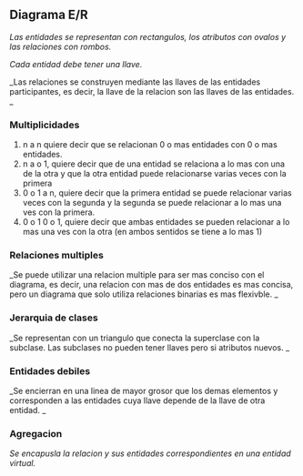 ## Diagrama E/R

_Las entidades se representan con rectangulos, los atributos con ovalos y las relaciones con rombos._

_Cada entidad debe tener una llave._

_Las relaciones se construyen mediante las llaves de las entidades participantes, es decir, la llave de la relacion son las llaves de las entidades. _

### Multiplicidades

1. n a n quiere decir que se relacionan 0 o mas entidades con 0 o mas entidades.
2. n a  o 1, quiere decir que de una entidad se relaciona a lo mas con una de la otra y que la otra entidad puede relacionarse varias veces con la primera
3. 0 o 1 a n, quiere decir que la primera entidad se puede relacionar varias veces con la segunda y la segunda se puede relacionar a lo mas una ves con la primera.
4. 0 o 1 0 o 1, quiere decir que ambas entidades se pueden relacionar a lo mas una ves con la otra (en ambos sentidos se tiene a lo mas 1)

### Relaciones multiples

_Se puede utilizar una relacion multiple para ser mas conciso con el diagrama, es decir, una relacion con mas de dos entidades es mas concisa, pero un diagrama que solo utiliza relaciones binarias es mas flexivble. _

### Jerarquia de clases

_Se representan con un triangulo que conecta la superclase con la subclase. Las subclases no pueden tener llaves pero si atributos nuevos. _

### Entidades debiles

_Se encierran en una linea de mayor grosor que los demas elementos y corresponden a las entidades cuya llave depende de la llave de otra entidad. _

### Agregacion

_Se encapusla la relacion y sus entidades correspondientes en una entidad virtual._